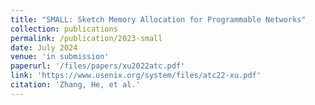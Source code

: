 ```yaml
---
title: "SMALL: Sketch Memory Allocation for Programmable Networks"
collection: publications
permalink: /publication/2023-small
date: July 2024
venue: 'in submission'
paperurl: '/files/papers/xu2022atc.pdf'
link: 'https://www.usenix.org/system/files/atc22-xu.pdf'
citation: 'Zhang, He, et al.'
---
```

